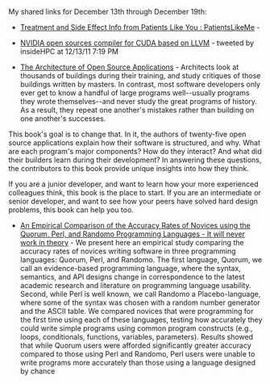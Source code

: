 <!--
.. title: Links for December 13th through December 19th
.. date: 2011/12/27 12:12
.. slug: links-for-december-13th-through-december-19th
.. link:
.. description:
.. tags: links, architecture, community, documentary, empirical-software-engineering, http://twitter.com/insideHPC/status/146761306207301633), medicine, movies, opensource, pinboard-links, productivity, programming, software
-->


My shared links for December 13th through December 19th:






  * [Treatment and Side Effect Info from Patients Like You : PatientsLikeMe](http://www.patientslikeme.com/) - 


  * [NVIDIA open sources compiler for CUDA based on LLVM](http://insidehpc.com/2011/12/13/nvidia-opens-cuda-compiler-source-code/) - tweeted by insideHPC at 12/13/11 7:19 PM


  * [The Architecture of Open Source Applications](http://www.aosabook.org/en/index.html) - Architects look at thousands of buildings during their training, and study critiques of those buildings written by masters. In contrast, most software developers only ever get to know a handful of large programs well--usually programs they wrote themselves--and never study the great programs of history. As a result, they repeat one another's mistakes rather than building on one another's successes.

This book's goal is to change that. In it, the authors of twenty-five open source applications explain how their software is structured, and why. What are each program's major components? How do they interact? And what did their builders learn during their development? In answering these questions, the contributors to this book provide unique insights into how they think.

If you are a junior developer, and want to learn how your more experienced colleagues think, this book is the place to start. If you are an intermediate or senior developer, and want to see how your peers have solved hard design problems, this book can help you too.


  * [An Empirical Comparison of the Accuracy Rates of Novices using the Quorum, Perl, and Randomo Programming Languages - It will never work in theory](http://www.neverworkintheory.org/?p=197) - We present here an empirical study comparing the accuracy rates of novices writing software in three programming languages: Quorum, Perl, and Randomo. The first language, Quorum, we call an evidence-based programming language, where the syntax, semantics, and API designs change in correspondence to the latest academic research and literature on programming language usability. Second, while Perl is well known, we call Randomo a Placebo-language, where some of the syntax was chosen with a random number generator and the ASCII table. We compared novices that were programming for the first time using each of these languages, testing how accurately they could write simple programs using common program constructs (e.g., loops, conditionals, functions, variables, parameters). Results showed that while Quorum users were afforded significantly greater accuracy compared to those using Perl and Randomo, Perl users were unable to write programs more accurately than those using a language designed by chance



